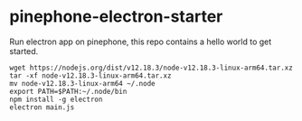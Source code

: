 # pinephone-electron-starter

Run electron app on pinephone, this repo contains a hello world to get started.

```
wget https://nodejs.org/dist/v12.18.3/node-v12.18.3-linux-arm64.tar.xz
tar -xf node-v12.18.3-linux-arm64.tar.xz
mv node-v12.18.3-linux-arm64 ~/.node
export PATH=$PATH:~/.node/bin
npm install -g electron
electron main.js
```
